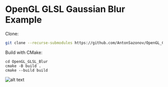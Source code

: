 # OpenGL GLSL Gaussian Blur Example

Clone:
```bash
git clone --recurse-submodules https://github.com/AntonSazonov/OpenGL_GLSL_Blur.git
```

Build with CMake:
```
cd OpenGL_GLSL_Blur
cmake -B build .
cmake --build build
```

![alt text](https://github.com/AntonSazonov/OpenGL_GLSL_Blur/blob/master/images/screenshot.png?raw=true)
